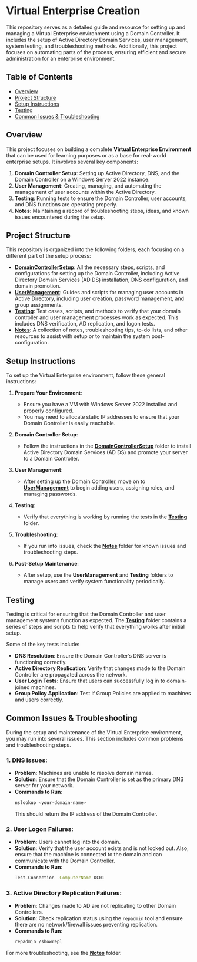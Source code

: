 # Virtual Enterprise Creation

This repository serves as a detailed guide and resource for setting up and managing a Virtual Enterprise environment using a Domain Controller. It includes the setup of Active Directory Domain Services, user management, system testing, and troubleshooting methods. Additionally, this project focuses on automating parts of the process, ensuring efficient and secure administration for an enterprise environment.

## Table of Contents

- [Overview](#overview)
- [Project Structure](#projectstructure)
- [Setup Instructions](#setupinstructions)
- [Testing](#testing)
- [Common Issues & Troubleshooting](#common-issues-&-troubleshooting)

## Overview

This project focuses on building a complete **Virtual Enterprise Environment** that can be used for learning purposes or as a base for real-world enterprise setups. It involves several key components:

1. **Domain Controller Setup**: Setting up Active Directory, DNS, and the Domain Controller on a Windows Server 2022 instance.
2. **User Management**: Creating, managing, and automating the management of user accounts within the Active Directory.
3. **Testing**: Running tests to ensure the Domain Controller, user accounts, and DNS functions are operating properly.
4. **Notes**: Maintaining a record of troubleshooting steps, ideas, and known issues encountered during the setup.

## Project Structure

This repository is organized into the following folders, each focusing on a different part of the setup process:

- **[DomainControllerSetup](./DomainControllerSetup)**: All the necessary steps, scripts, and configurations for setting up the Domain Controller, including Active Directory Domain Services (AD DS) installation, DNS configuration, and domain promotion.
- **[UserManagement](./UserManagement)**: Guides and scripts for managing user accounts in Active Directory, including user creation, password management, and group assignments.
- **[Testing](./Testing)**: Test cases, scripts, and methods to verify that your domain controller and user management processes work as expected. This includes DNS verification, AD replication, and logon tests.
- **[Notes](./Notes)**: A collection of notes, troubleshooting tips, to-do lists, and other resources to assist with setup or to maintain the system post-configuration.

## Setup Instructions

To set up the Virtual Enterprise environment, follow these general instructions:

1. **Prepare Your Environment**:
   - Ensure you have a VM with Windows Server 2022 installed and properly configured.
   - You may need to allocate static IP addresses to ensure that your Domain Controller is easily reachable.

2. **Domain Controller Setup**:
   - Follow the instructions in the **[DomainControllerSetup](./DomainControllerSetup)** folder to install Active Directory Domain Services (AD DS) and promote your server to a Domain Controller.

3. **User Management**:
   - After setting up the Domain Controller, move on to **[UserManagement](./UserManagement)** to begin adding users, assigning roles, and managing passwords.

4. **Testing**:
   - Verify that everything is working by running the tests in the **[Testing](./Testing)** folder.

5. **Troubleshooting**:
   - If you run into issues, check the **[Notes](./Notes)** folder for known issues and troubleshooting steps.

6. **Post-Setup Maintenance**:
   - After setup, use the **UserManagement** and **Testing** folders to manage users and verify system functionality periodically.

## Testing

Testing is critical for ensuring that the Domain Controller and user management systems function as expected. The **[Testing](./Testing)** folder contains a series of steps and scripts to help verify that everything works after initial setup.

Some of the key tests include:

- **DNS Resolution**: Ensure the Domain Controller’s DNS server is functioning correctly.
- **Active Directory Replication**: Verify that changes made to the Domain Controller are propagated across the network.
- **User Login Tests**: Ensure that users can successfully log in to domain-joined machines.
- **Group Policy Application**: Test if Group Policies are applied to machines and users correctly.

## Common Issues & Troubleshooting

During the setup and maintenance of the Virtual Enterprise environment, you may run into several issues. This section includes common problems and troubleshooting steps.

### 1. **DNS Issues**:
   - **Problem**: Machines are unable to resolve domain names.
   - **Solution**: Ensure that the Domain Controller is set as the primary DNS server for your network.
   - **Commands to Run**:
     ```bash
     nslookup <your-domain-name>
     ```
     This should return the IP address of the Domain Controller.

### 2. **User Logon Failures**:
   - **Problem**: Users cannot log into the domain.
   - **Solution**: Verify that the user account exists and is not locked out. Also, ensure that the machine is connected to the domain and can communicate with the Domain Controller.
   - **Commands to Run**:
     ```bash
     Test-Connection -ComputerName DC01
     ```

### 3. **Active Directory Replication Failures**:
   - **Problem**: Changes made to AD are not replicating to other Domain Controllers.
   - **Solution**: Check replication status using the `repadmin` tool and ensure there are no network/firewall issues preventing replication.
   - **Commands to Run**:
     ```bash
     repadmin /showrepl
     ```

For more troubleshooting, see the **[Notes](./Notes)** folder.
